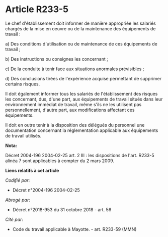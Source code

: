 # Article R233-5

Le chef d'établissement doit informer de manière appropriée les salariés chargés de la mise en oeuvre ou de la maintenance
des équipements de travail :

a) Des conditions d'utilisation ou de maintenance de ces équipements de travail ;

b) Des instructions ou consignes les concernant ;

c) De la conduite à tenir face aux situations anormales prévisibles ;

d) Des conclusions tirées de l'expérience acquise permettant de supprimer certains risques.

Il doit également informer tous les salariés de l'établissement des risques les concernant, dus, d'une part, aux équipements
de travail situés dans leur environnement immédiat de travail, même s'ils ne les utilisent pas personnellement, d'autre part,
aux modifications affectant ces équipements.

Il doit en outre tenir à la disposition des délégués du personnel une documentation concernant la réglementation applicable
aux équipements de travail utilisés.

**Nota:**

Décret 2004-196 2004-02-25 art. 2 III : les dispositions de l'art. R233-5 alinéa 7 sont applicables à compter du 2 mars 2009.

**Liens relatifs à cet article**

_Codifié par_:

  - Décret n°2004-196 2004-02-25

_Abrogé par_:

  - Décret n°2018-953 du 31 octobre 2018 - art. 56

_Cité par_:

  - Code du travail applicable à Mayotte. - art. R233-59 (MMN)
